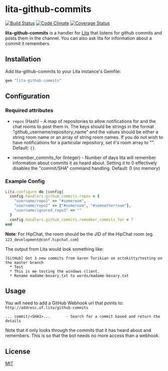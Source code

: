 # lita-github-commits

[![Build Status](https://travis-ci.org/webdestroya/lita-github-commits.png)](https://travis-ci.org/webdestroya/lita-github-commits)
[![Code Climate](https://codeclimate.com/github/webdestroya/lita-github-commits.png)](https://codeclimate.com/github/webdestroya/lita-github-commits)
[![Coverage Status](https://coveralls.io/repos/webdestroya/lita-github-commits/badge.png)](https://coveralls.io/r/webdestroya/lita-github-commits)

**lita-github-commits** is a handler for [Lita](https://github.com/jimmycuadra/lita) that listens for github commits and posts them in the channel.  You can also ask lita for information about a commit it remembers.

## Installation

Add lita-github-commits to your Lita instance's Gemfile:

``` ruby
gem "lita-github-commits"
```

## Configuration

### Required attributes

* `repos` (Hash) - A map of repositories to allow notifications for and the chat rooms to post them in. The keys should be strings in the format "github_username/repository_name" and the values should be either a string room name or an array of string room names. If you do not wish to have notifications for a particular repository, set it's room array to "".  Default: `{}`.

* remember_commits_for (Integer) - Number of days lita will remember information about commits it as heard about.  Setting it to 0 effectively disables the "commit/SHA" command handling.  Default: 0 (no memory)

### Example Config

``` ruby
Lita.configure do |config|
  config.handlers.github_commits.repos = {
    "username/repo1" => "#someroom",
    "username/repo2" => ["#someroom", "#someotherroom"],
    "username/ignored_repo3" => ""
  }
  config.handlers.github_commits.remember_commits_for = 7
end
```

**Note**: For HipChat, the room should be the JID of the HipChat room (eg. `123_development@conf.hipchat.com`)

The output from Lita would look something like:

```
[GitHub] Got 3 new commits from Garen Torikian on octokitty/testing on the master branch
  * Test
  * This is me testing the windows client.
  * Rename madame-bovary.txt to words/madame-bovary.txt
```

## Usage

You will need to add a GitHub Webhook url that points to: `http://address.of.lita/github-commits`

```
... commit/<SHA1>...       - Search for a commit based and return the details

```

Note that it only looks through the commits that it has heard about and remembers.  This is so that the bot needs no more access than a webhook.

## License

[MIT](http://opensource.org/licenses/MIT)
